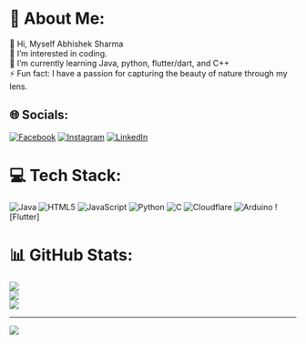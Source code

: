 # 💫 About Me:
👋 Hi, Myself Abhishek Sharma<br>👀 I’m interested in coding.<br>🌱 I’m currently learning Java, python, flutter/dart, and C++<br>⚡ Fun fact: I have a passion for capturing the beauty of nature through my lens.

## 🌐 Socials:
[![Facebook](https://img.shields.io/badge/Facebook-%231877F2.svg?logo=Facebook&logoColor=white)](https://facebook.com/Sharmaabhi024) [![Instagram](https://img.shields.io/badge/Instagram-%23E4405F.svg?logo=Instagram&logoColor=white)](https://instagram.com/itx_abhi_sharma) [![LinkedIn](https://img.shields.io/badge/LinkedIn-%230077B5.svg?logo=linkedin&logoColor=white)](https://linkedin.com/in/abhishek-sharma0) 

# 💻 Tech Stack:
![Java](https://img.shields.io/badge/java-%23ED8B00.svg?style=for-the-badge&logo=openjdk&logoColor=white) ![HTML5](https://img.shields.io/badge/html5-%23E34F26.svg?style=for-the-badge&logo=html5&logoColor=white) ![JavaScript](https://img.shields.io/badge/javascript-%23323330.svg?style=for-the-badge&logo=javascript&logoColor=%23F7DF1E) ![Python](https://img.shields.io/badge/python-3670A0?style=for-the-badge&logo=python&logoColor=ffdd54) ![C](https://img.shields.io/badge/c-%2300599C.svg?style=for-the-badge&logo=c&logoColor=white) ![Cloudflare](https://img.shields.io/badge/Cloudflare-F38020?style=for-the-badge&logo=Cloudflare&logoColor=white) ![Arduino](https://img.shields.io/badge/-Arduino-00979D?style=for-the-badge&logo=Arduino&logoColor=white) ![Flutter]
# 📊 GitHub Stats:
![](https://github-readme-stats.vercel.app/api?username=Abhi5412174&theme=dark&hide_border=false&include_all_commits=false&count_private=false)<br/>
![](https://github-readme-streak-stats.herokuapp.com/?user=Abhi5412174&theme=dark&hide_border=false)<br/>
![](https://github-readme-stats.vercel.app/api/top-langs/?username=Abhi5412174&theme=dark&hide_border=false&include_all_commits=false&count_private=false&layout=compact)


---
[![](https://visitcount.itsvg.in/api?id=Abhi5412174&icon=0&color=0)](https://visitcount.itsvg.in)

